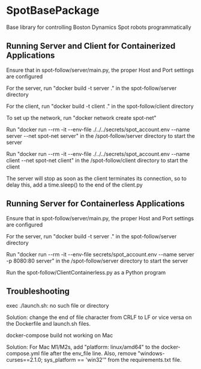 # SpotBasePackage
Base library for controlling Boston Dynamics Spot robots programmatically

## Running Server and Client for Containerized Applications
Ensure that in spot-follow/server/main.py, the proper Host and Port settings are configured

For the server, run "docker build -t server ." in the spot-follow/server directory

For the client, run "docker build -t client ." in the spot-follow/client directory

To set up the network, run "docker network create spot-net"

Run "docker run --rm -it --env-file ./../../secrets/spot_account.env --name server --net spot-net server" in the /spot-follow/server directory to start the server

Run "docker run --rm -it --env-file ./../../secrets/spot_account.env --name client --net spot-net client" in the /spot-follow/client directory to start the client

The server will stop as soon as the client terminates its connection, so to delay this, add a time.sleep() to the end of the client.py

## Running Server for Containerless Applications
Ensure that in spot-follow/server/main.py, the proper Host and Port settings are configured

For the server, run "docker build -t server ." in the spot-follow/server directory

Run "docker run --rm -it --env-file secrets/spot_account.env --name server -p 8080:80 server" in the /spot-follow/server directory to start the server

Run the spot-follow/ClientContainerless.py as a Python program

## Troubleshooting
exec ./launch.sh: no such file or directory

Solution: change the end of file character from CRLF to LF or vice versa on the Dockerfile and launch.sh files.


docker-compose build not working on Mac

Solution: For Mac M1/M2s, add "platform: linux/amd64" to the docker-compose.yml file after the env_file line. Also, remove "windows-curses==2.1.0; sys_platform == 'win32'" from the requirements.txt file.
